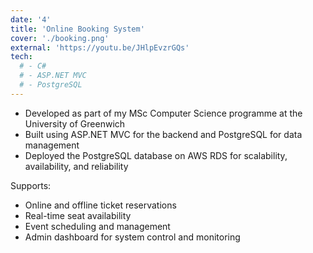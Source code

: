 ```yaml
---
date: '4'
title: 'Online Booking System'
cover: './booking.png'
external: 'https://youtu.be/JHlpEvzrGQs'
tech:
  # - C#
  # - ASP.NET MVC
  # - PostgreSQL
---
```


- Developed as part of my MSc Computer Science programme at the University of Greenwich
- Built using ASP.NET MVC for the backend and PostgreSQL for data management
- Deployed the PostgreSQL database on AWS RDS for scalability, availability, and reliability

Supports:

- Online and offline ticket reservations
- Real-time seat availability
- Event scheduling and management
- Admin dashboard for system control and monitoring

